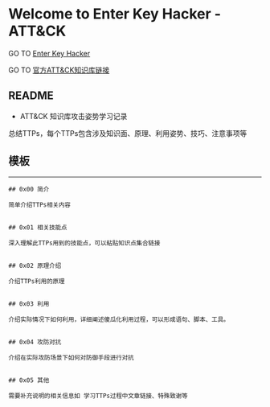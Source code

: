 # Welcome to Enter Key Hacker - ATT&CK

GO TO [Enter Key Hacker](https://enter-hacker.github.io/Enter-Hacker/)

GO TO [官方ATT&CK知识库链接](https://attack.mitre.org/matrices/enterprise/)


## README

* ATT&CK 知识库攻击姿势学习记录

总结TTPs，每个TTPs包含涉及知识面、原理、利用姿势、技巧、注意事项等



## 模板
---
```
## 0x00 简介

简单介绍TTPs相关内容


## 0x01 相关技能点

深入理解此TTPs用到的技能点，可以粘贴知识点集合链接


## 0x02 原理介绍

介绍TTPs利用的原理


## 0x03 利用

介绍实际情况下如何利用，详细阐述傻瓜化利用过程，可以形成语句、脚本、工具。


## 0x04 攻防对抗

介绍在实际攻防场景下如何对防御手段进行对抗


## 0x05 其他

需要补充说明的相关信息如 学习TTPs过程中文章链接、特殊致谢等
```
